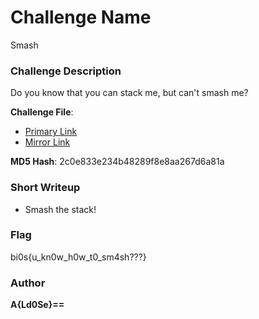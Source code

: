 # Challenge Name

Smash

### Challenge Description

Do you know that you can stack me, but can't smash me?

**Challenge File**:
+ [Primary Link](https://drive.google.com/file/d/1D6T5VRWtiFFOxC0QJnxUOMmdbMj5aVgi/view?usp=sharing)
+ [Mirror Link](https://mega.nz/file/UTNS0CrT#pJpuk-vGfkDqdxqAiQMw_d3AtyIcm8zFo6SL1iwFRBA)

**MD5 Hash**: 2c0e833e234b48289f8e8aa267d6a81a

### Short Writeup

+  Smash the stack!

### Flag

bi0s{u_kn0w_h0w_t0_sm4sh???}

### Author

**A{Ld0Se}==**